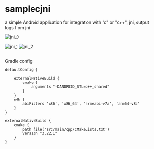 # samplecjni
a simple Android application for integration with "c" or "c++", jni, output logs from jni


![jni_0](https://github.com/user-attachments/assets/827d5a55-3cda-4a52-b3a7-7e71a631136c)

![jni_1](https://github.com/user-attachments/assets/836258bd-0148-4b0e-9dd5-6b4c8425800f)
![jni_2](https://github.com/user-attachments/assets/7f417127-f10e-45b6-9ca6-ae995355003e)

<br>Gradle config
<br>

    
    defaultConfig {
    
        externalNativeBuild {
            cmake {
                arguments "-DANDROID_STL=c++_shared"
            }
        }
        ndk {
            abiFilters 'x86', 'x86_64', 'armeabi-v7a', 'arm64-v8a'
        }
    }

    externalNativeBuild {
        cmake {
            path file('src/main/cpp/CMakeLists.txt')
            version "3.22.1"
        }
    }
    
